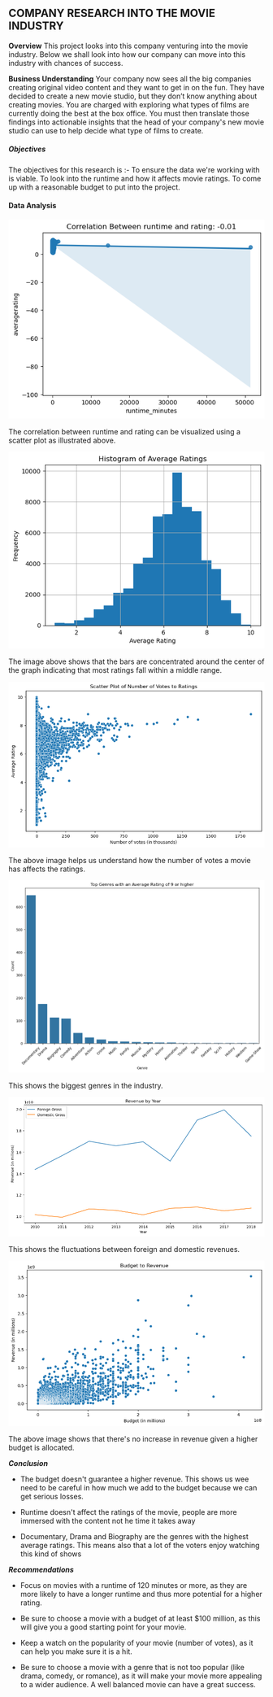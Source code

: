 ## COMPANY RESEARCH INTO THE MOVIE INDUSTRY

**Overview** 
This project looks into this company venturing into the movie industry. Below we shall look into how
our company can move into this industry with chances of success.

**Business Understanding**
Your company now sees all the big companies creating original video content and they want to get in on the fun. They have decided to create a new movie studio,
but they don’t know anything about creating movies. You are charged with exploring what types of films are currently doing the best at the box office. 
You must then translate those findings into actionable insights that the head of your company's new movie studio can use to help decide what type of films to create.


##### Objectives
The objectives for this research is :-
To ensure the data we're working with is viable.
To look into the runtime and how it affects movie ratings.
To come up with a reasonable budget to put into the project.


#### Data Analysis
![alt text](https://github.com/faith-watene/dsc-phase-2-project-v3/blob/dc0e28466575237a415f96486e39d500ce4e7acf/corr%201.png)

 The correlation between runtime and rating can be visualized using a scatter plot as illustrated above.

![alt text](https://github.com/faith-watene/dsc-phase-2-project-v3/blob/cbf50d9d79cbb1347191c70422a579ba9f8b2d4f/corr%202.png)

The image above shows that the bars are concentrated around the center of the graph indicating that
 most ratings fall within a middle range.

![alt text](https://github.com/faith-watene/dsc-phase-2-project-v3/blob/cbf50d9d79cbb1347191c70422a579ba9f8b2d4f/corr%203.png)

The above image helps us understand how the number of votes a movie has affects the ratings.

![alt text](https://github.com/faith-watene/dsc-phase-2-project-v3/blob/cbf50d9d79cbb1347191c70422a579ba9f8b2d4f/corr%204.png)

This shows the biggest genres in the industry.

![alt text](https://github.com/faith-watene/dsc-phase-2-project-v3/blob/cbf50d9d79cbb1347191c70422a579ba9f8b2d4f/corr%205.png)

This shows the fluctuations between foreign and domestic revenues.

![alt text](https://github.com/faith-watene/dsc-phase-2-project-v3/blob/cbf50d9d79cbb1347191c70422a579ba9f8b2d4f/corr%206.png)

The above image shows that there's no increase in revenue given a higher budget is allocated.

***Conclusion***
* The budget doesn't guarantee a higher revenue. This shows us wee need to be careful in how much we add to the budget because we can get serious losses.

* Runtime doesn't affect the ratings of the movie, people are more immersed with the content not he time it takes away

* Documentary, Drama and Biography are the genres with the highest average ratings. This means also that a lot of the voters enjoy watching this kind of shows

***Recommendations***
* Focus on movies with a runtime of 120 minutes or more, as they are more likely to have a longer runtime and thus more potential for a higher rating.

* Be sure to choose a movie with a budget of at least $100 million, as this will give you a good starting point for your movie.

* Keep a watch on the popularity of your movie (number of votes), as it can help you make sure it is a hit.

* Be sure to choose a movie with a genre that is not too popular (like drama, comedy, or romance), as it will make your movie more appealing to a wider audience. A well balanced movie can have a great success.
